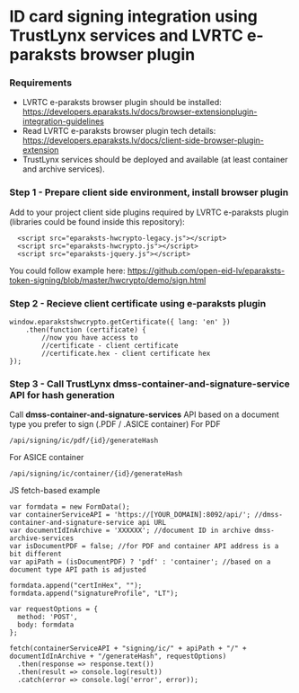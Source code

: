 # ID card signing integration using TrustLynx services and LVRTC e-paraksts browser plugin
### Requirements
- LVRTC e-paraksts browser plugin should be installed: https://developers.eparaksts.lv/docs/browser-extensionplugin-integration-guidelines
- Read LVRTC e-paraksts browser plugin tech details: https://developers.eparaksts.lv/docs/client-side-browser-plugin-extension
- TrustLynx services should be deployed and available (at least container and archive services).

### Step 1 - Prepare client side environment, install browser plugin
Add to your project client side plugins required by LVRTC e-paraksts plugin (libraries could be found inside this repository):
```
  <script src="eparaksts-hwcrypto-legacy.js"></script>
  <script src="eparaksts-hwcrypto.js"></script>
  <script src="eparaksts-jquery.js"></script>
```
You could follow example here: https://github.com/open-eid-lv/eparaksts-token-signing/blob/master/hwcrypto/demo/sign.html
### Step 2 - Recieve client certificate using e-paraksts plugin
```  
window.eparakstshwcrypto.getCertificate({ lang: 'en' })
    .then(function (certificate) {
        //now you have access to
        //certificate - client certificate
        //certificate.hex - client certificate hex
});
```
### Step 3 - Call TrustLynx dmss-container-and-signature-service API for hash generation
Call **dmss-container-and-signature-services** API based on a document type you prefer to sign (.PDF / .ASICE container)
For PDF
```
/api/signing/ic/pdf/{id}/generateHash
```
For ASICE container
```
/api/signing/ic/container/{id}/generateHash
```
JS fetch-based example
```
var formdata = new FormData();
var containerServiceAPI = 'https://[YOUR_DOMAIN]:8092/api/'; //dmss-container-and-signature-service api URL
var documentIdInArchive = 'XXXXXX'; //document ID in archive dmss-archive-services
var isDocumentPDF = false; //for PDF and container API address is a bit different
var apiPath = (isDocumentPDF) ? 'pdf' : 'container'; //based on a document type API path is adjusted

formdata.append("certInHex", "");
formdata.append("signatureProfile", "LT");

var requestOptions = {
  method: 'POST',
  body: formdata
};

fetch(containerServiceAPI + "signing/ic/" + apiPath + "/" + documentIdInArchive + "/generateHash", requestOptions)
  .then(response => response.text())
  .then(result => console.log(result))
  .catch(error => console.log('error', error));
```
